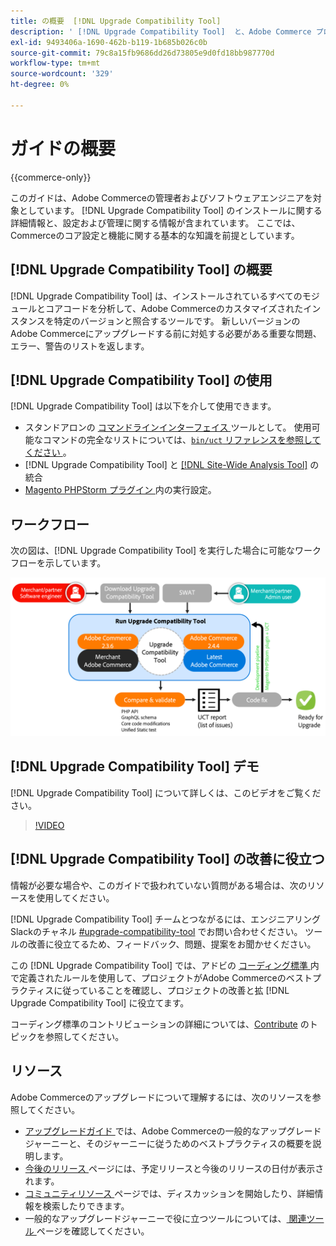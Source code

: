 ```yaml
---
title: の概要  [!DNL Upgrade Compatibility Tool]
description: ' [!DNL Upgrade Compatibility Tool]  と、Adobe Commerce プロジェクトに役立つ方法について説明します。'
exl-id: 9493406a-1690-462b-b119-1b685b026c0b
source-git-commit: 79c8a15fb9686dd26d73805e9d0fd18bb987770d
workflow-type: tm+mt
source-wordcount: '329'
ht-degree: 0%

---
```


# ガイドの概要

{{commerce-only}}

このガイドは、Adobe Commerceの管理者およびソフトウェアエンジニアを対象としています。 [!DNL Upgrade Compatibility Tool] のインストールに関する詳細情報と、設定および管理に関する情報が含まれています。 ここでは、Commerceのコア設定と機能に関する基本的な知識を前提としています。

## [!DNL Upgrade Compatibility Tool] の概要

[!DNL Upgrade Compatibility Tool] は、インストールされているすべてのモジュールとコアコードを分析して、Adobe Commerceのカスタマイズされたインスタンスを特定のバージョンと照合するツールです。 新しいバージョンのAdobe Commerceにアップグレードする前に対処する必要がある重要な問題、エラー、警告のリストを返します。

## [!DNL Upgrade Compatibility Tool] の使用

[!DNL Upgrade Compatibility Tool] は以下を介して使用できます。

- スタンドアロンの [ コマンドラインインターフェイス ](../upgrade-compatibility-tool/run.md) ツールとして。 使用可能なコマンドの完全なリストについては、[`bin/uct` リファレンスを参照してください ](../../tools/reference/uct.md)。
- [!DNL Upgrade Compatibility Tool] と [[!DNL Site-Wide Analysis Tool]](../upgrade-compatibility-tool/integrate-analysis-tool.md) の統合
- [Magento PHPStorm プラグイン ](../upgrade-compatibility-tool/run-configuration-phpstorm-plugin.md) 内の実行設定。

## ワークフロー

次の図は、[!DNL Upgrade Compatibility Tool] を実行した場合に可能なワークフローを示しています。

![[!DNL Upgrade Compatibility Tool] 図 ](../../assets/upgrade-guide/uct-diagram-v5.png)

## [!DNL Upgrade Compatibility Tool] デモ

[!DNL Upgrade Compatibility Tool] について詳しくは、このビデオをご覧ください。

>[!VIDEO](https://video.tv.adobe.com/v/341245?quality=12)

## [!DNL Upgrade Compatibility Tool] の改善に役立つ

情報が必要な場合や、このガイドで扱われていない質問がある場合は、次のリソースを使用してください。

[!DNL Upgrade Compatibility Tool] チームとつながるには、エンジニアリング Slackのチャネル [#upgrade-compatibility-tool](https://magentocommeng.slack.com/archives/C019Y143U9F) でお問い合わせください。 ツールの改善に役立てるため、フィードバック、問題、提案をお聞かせください。

この [!DNL Upgrade Compatibility Tool] では、アドビの [ コーディング標準 ](https://developer.adobe.com/commerce/php/coding-standards/) 内で定義されたルールを使用して、プロジェクトがAdobe Commerceのベストプラクティスに従っていることを確認し、プロジェクトの改善と拡 [!DNL Upgrade Compatibility Tool] に役立てます。

コーディング標準のコントリビューションの詳細については、[Contribute](https://developer.adobe.com/commerce/php/coding-standards/contributing/) のトピックを参照してください。

## リソース

Adobe Commerceのアップグレードについて理解するには、次のリソースを参照してください。

- [ アップグレードガイド ](../overview.md) では、Adobe Commerceの一般的なアップグレードジャーニーと、そのジャーニーに従うためのベストプラクティスの概要を説明します。
- [ 今後のリリース ](https://experienceleague.adobe.com/ja/docs/commerce-operations/release/planning/schedule) ページには、予定リリースと今後のリリースの日付が表示されます。
- [ コミュニティリソース ](https://developer.adobe.com/commerce/contributor/community/) ページでは、ディスカッションを開始したり、詳細情報を検索したりできます。
- 一般的なアップグレードジャーニーで役に立つツールについては、[ 関連ツール ](../upgrade-compatibility-tool/related-tools.md) ページを確認してください。
